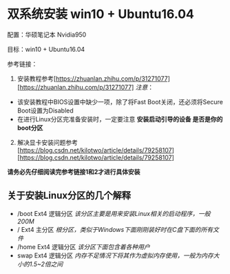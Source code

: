 # 双系统安装 win10 + Ubuntu16.04

配置：华硕笔记本 Nvidia950 

目标：win10 + Ubuntu16.04

参考链接：

1. 安装教程参考[https://zhuanlan.zhihu.com/p/31271077][https://zhuanlan.zhihu.com/p/31271077]
  *注意*：
  - 该安装教程中BIOS设置中缺少一项，除了将Fast Boot关闭，还必须将Secure Boot设置为Disabled
  - 在进行Linux分区完准备安装时，一定要注意 **安装启动引导的设备 是否是你的boot分区**
2. 解决显卡安装问题参考[https://blog.csdn.net/kilotwo/article/details/79258107][https://blog.csdn.net/kilotwo/article/details/79258107]

**请务必先仔细阅读完参考链接1和2才进行具体安装**

## 关于安装Linux分区的几个解释

- /boot           Ext4 逻辑分区    *该分区主要是用来安装Linux相关的启动程序，一般200M*
- /                   Ext4 主分区        *根分区，类似于Windows下面刚刚装好时在C盘下面的所有文件*
- /home         Ext4 逻辑分区    *该分区下面包含着各种用户*
- swap             Ext4 逻辑分区   *内存不足情况下将其作为虚拟内存使用，一般为内存大小的1.5~2倍之间*